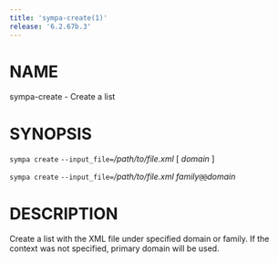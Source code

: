 ```yaml
---
title: 'sympa-create(1)'
release: '6.2.67b.3'
---
```


# NAME

sympa-create - Create a list

# SYNOPSIS

`sympa create` `--input_file=`_/path/to/file.xml_ \[ _domain_ \]

`sympa create` `--input_file=`_/path/to/file.xml_ _family_`@@`_domain_

# DESCRIPTION

Create a list with the XML file under specified domain or family.
If the context was not specified, primary domain will be used.
